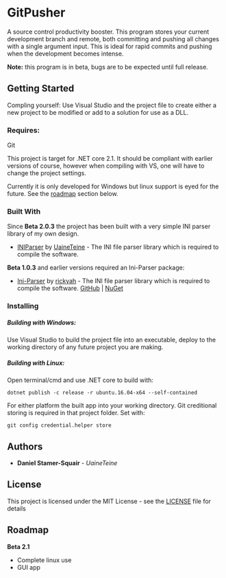 # GitPusher

A source control productivity booster. This program stores your current development branch and remote, both committing and pushing all changes with a single argument input. This is ideal for rapid commits and pushing when the development becomes intense.

**Note:** this program is in beta, bugs are to be expected until full release.

## Getting Started

Compling yourself: Use Visual Studio and the project file to create either a new project to be modified or add to a solution for use as a DLL.

### Requires:

Git

This project is target for .NET core 2.1. It should be compliant with earlier versions of course, however when compiling with VS, one will have to change the project settings.

Currently it is only developed for Windows but linux support is eyed for the future. See the [roadmap](#Roadmap) section below.

### Built With

Since **Beta 2.0.3** the project has been built with a very simple INI parser library of my own design.

* [INIParser](https://bitbucket.org/uaineteinestudio/iniparser) by [UaineTeine](https://bitbucket.org/uaineteinestudio/) - The INI file parser library which is required to compile the software.

**Beta 1.0.3** and earlier versions required an Ini-Parser package:

* [Ini-Parser](https://github.com/rickyah/ini-parser) by [rickyah](https://github.com/rickyah) - The INI file parser library which is required to compile the software. [GitHub](https://github.com/rickyah/ini-parser) |  [NuGet](https://www.nuget.org/packages/ini-parser/)

### Installing

##### Building with Windows:

Use Visual Studio to build the project file into an executable, deploy to the working directory of any future project you are making.

##### Building with Linux:

Open terminal/cmd and use .NET core to build with:

```
dotnet publish -c release -r ubuntu.16.04-x64 --self-contained
```

For either platform the built app into your working directory. Git creditional storing is required in that project folder. Set with:
```
git config credential.helper store
```

## Authors

* **Daniel Stamer-Squair** - *UaineTeine*

## License

This project is licensed under the MIT License - see the [LICENSE](LICENSE) file for details

## Roadmap

**Beta 2.1**

* Complete linux use
* GUI app